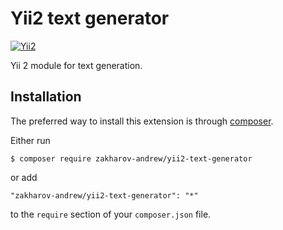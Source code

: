 # Yii2 text generator

[![Yii2](https://img.shields.io/badge/Powered_by-Yii_Framework-green.svg?style=flat)](http://www.yiiframework.com/)

Yii 2 module for text generation.

## Installation

The preferred way to install this extension is through [composer](http://getcomposer.org/download/).

Either run

```
$ composer require zakharov-andrew/yii2-text-generator
```
or add

```
"zakharov-andrew/yii2-text-generator": "*"
```

to the ```require``` section of your ```composer.json``` file.
